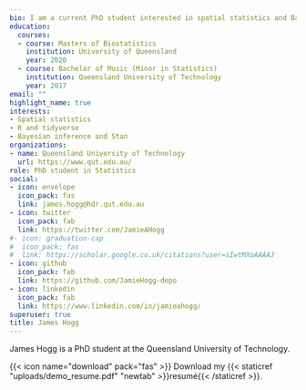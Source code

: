 ```yaml
---
bio: I am a current PhD student interested in spatial statistics and Bayesian modeling. 
education:
  courses:
  - course: Masters of Biostatistics
    institution: University of Queensland
    year: 2020
  - course: Bachelor of Music (Minor in Statistics)
    institution: Queensland University of Technology
    year: 2017
email: ""
highlight_name: true
interests:
- Spatial statistics
- R and tidyverse
- Bayesian inference and Stan
organizations:
- name: Queensland University of Technology
  url: https://www.qut.edu.au/
role: PhD student in Statistics
social:
- icon: envelope
  icon_pack: fas
  link: james.hogg@hdr.qut.edu.au
- icon: twitter
  icon_pack: fab
  link: https://twitter.com/JamieAHogg
#- icon: graduation-cap
#  icon_pack: fas
#  link: https://scholar.google.co.uk/citations?user=sIwtMXoAAAAJ
- icon: github
  icon_pack: fab
  link: https://github.com/JamieHogg-depo
- icon: linkedin
  icon_pack: fab
  link: https://www.linkedin.com/in/jamieahogg/
superuser: true
title: James Hogg
---
```


James Hogg is a PhD student at the Queensland University of Technology.

{{< icon name="download" pack="fas" >}} Download my {{< staticref "uploads/demo_resume.pdf" "newtab" >}}resumé{{< /staticref >}}.
